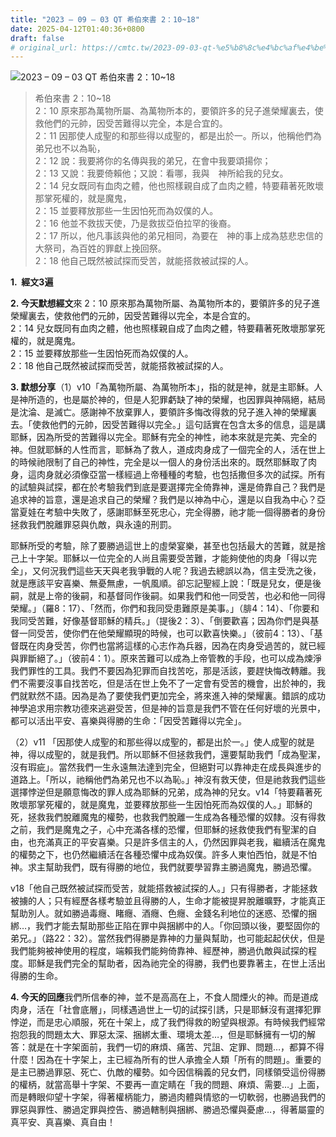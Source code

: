 ```yaml
---
title: "2023 – 09 – 03 QT 希伯來書 2：10~18"
date: 2025-04-12T01:40:36+0800
draft: false
# original_url: https://cmtc.tw/2023-09-03-qt-%e5%b8%8c%e4%bc%af%e4%be%86%e6%9b%b8-2%ef%bc%9a1018
---
```


![2023 – 09 – 03 QT  希伯來書 2：10~18](/images/qt.jpg  "2023 – 09 – 03 QT  希伯來書 2：10~18")

> 希伯來書 2：10~18  
> 2：10 原來那為萬物所屬、為萬物所本的，要領許多的兒子進榮耀裏去，使救他們的元帥，因受苦難得以完全，本是合宜的。  
> 2：11 因那使人成聖的和那些得以成聖的，都是出於一。所以，他稱他們為弟兄也不以為恥，  
> 2：12 說：我要將你的名傳與我的弟兄，在會中我要頌揚你；  
> 2：13 又說：我要倚賴他；又說：看哪，我與　神所給我的兒女。  
> 2：14 兒女既同有血肉之體，他也照樣親自成了血肉之體，特要藉著死敗壞那掌死權的，就是魔鬼，  
> 2：15 並要釋放那些一生因怕死而為奴僕的人。  
> 2：16 他並不救拔天使，乃是救拔亞伯拉罕的後裔。  
> 2：17 所以，他凡事該與他的弟兄相同，為要在　神的事上成為慈悲忠信的大祭司，為百姓的罪獻上挽回祭。  
> 2：18 他自己既然被試探而受苦，就能搭救被試探的人。

**1.  經文3遍**

**2. 今天默想經文**來 2：10 原來那為萬物所屬、為萬物所本的，要領許多的兒子進榮耀裏去，使救他們的元帥，因受苦難得以完全，本是合宜的。  
2：14 兒女既同有血肉之體，他也照樣親自成了血肉之體，特要藉著死敗壞那掌死權的，就是魔鬼。  
2：15 並要釋放那些一生因怕死而為奴僕的人。  
2：18 他自己既然被試探而受苦，就能搭救被試探的人。

**3. 默想分享**（1）v10「為萬物所屬、為萬物所本」，指的就是神，就是主耶穌。人是神所造的，也是屬於神的，但是人犯罪虧缺了神的榮耀，也因罪與神隔絕，結局是沈淪、是滅亡。感謝神不放棄罪人，要領許多悔改得救的兒子進入神的榮耀裏去。「使救他們的元帥，因受苦難得以完全。」這句話實在包含太多的信息，這是講耶穌，因為所受的苦難得以完全。耶穌有完全的神性，祂本來就是完美、完全的神。但就耶穌的人性而言，耶穌為了救人，道成肉身成了一個完全的人，活在世上的時候祂限制了自己的神性，完全是以一個人的身份活出來的。既然耶穌取了肉身，這肉身就必須像亞當一樣經過上帝種種的考驗，也包括撒但多次的試探。所有的試驗與試探，都在於考驗我們到底是要選擇完全倚靠神，還是倚靠自己？我們是追求神的旨意，還是追求自己的榮耀？我們是以神為中心，還是以自我為中心？亞當夏娃在考驗中失敗了，感謝耶穌至死忠心，完全得勝，祂才能一個得勝者的身份拯救我們脫離罪惡與仇敵，與永遠的刑罰。

耶穌所受的考驗，除了要勝過這世上的虛榮宴樂，甚至也包括最大的苦難，就是捨己上十字架。耶穌以一位完全的人尚且需要受苦難，才能夠使他的肉身「得以完全」，又何況我們這些天天與老我爭戰的人呢？我過去總誤以為，信主受洗之後，就是應該平安喜樂、無憂無慮，一帆風順。卻忘記聖經上說：「既是兒女，便是後嗣，就是上帝的後嗣，和基督同作後嗣。如果我們和他一同受苦，也必和他一同得榮耀。」（羅8：17）、「然而，你們和我同受患難原是美事。」（腓4：14）、「你要和我同受苦難，好像基督耶穌的精兵。」（提後2：3）、「倒要歡喜；因為你們是與基督一同受苦，使你們在他榮耀顯現的時候，也可以歡喜快樂。」（彼前4：13）、「基督既在肉身受苦，你們也當將這樣的心志作為兵器，因為在肉身受過苦的，就已經與罪斷絕了。」（彼前4：1）。原來苦難可以成為上帝管教的手段，也可以成為煉淨我們罪性的工具。我們不要因為犯罪而自找苦吃，那是活該，要趕快悔改轉離。我們不需要沒事自找苦吃，但是活在世上免不了一定會有受苦的機會，出於神的，我們就默然不語。因為是為了要使我們更加完全，將來進入神的榮耀裏。錯誤的成功神學追求用宗教功德來逃避受苦，但是神的旨意是我們不管在任何好壞的光景中，都可以活出平安、喜樂與得勝的生命：「因受苦難得以完全」。

（2）v11 「因那使人成聖的和那些得以成聖的，都是出於一。」使人成聖的就是神，得以成聖的，就是我們。所以耶穌不但拯救我們，還要幫助我們「成為聖潔，沒有瑕疵」。當然我們一生永遠無法達到完全，但絕對可以靠神走在成長與進步的道路上。「所以，祂稱他們為弟兄也不以為恥。」神沒有救天使，但是祂救我們這些選擇悖逆但是願意悔改的罪人成為耶穌的兄弟，成為神的兒女。v14「特要藉著死敗壞那掌死權的，就是魔鬼，並要釋放那些一生因怕死而為奴僕的人。」耶穌的死，拯救我們脫離魔鬼的權勢，也救我們脫離一生成為各種恐懼的奴隸。沒有得救之前，我們是魔鬼之子，心中充滿各樣的恐懼，但耶穌的拯救使我們有聖潔的自由，也充滿真正的平安喜樂。只是許多信主的人，仍然因罪與老我，繼續活在魔鬼的權勢之下，也仍然繼續活在各種恐懼中成為奴僕。許多人東怕西怕，就是不怕神。求主幫助我們，既有得勝的地位，我們就要學習靠主勝過魔鬼，勝過恐懼。

v18「他自己既然被試探而受苦，就能搭救被試探的人。」只有得勝者，才能拯救被擄的人；只有經歷各樣考驗並且得勝的人，生命才能被提昇脫離曠野，才能真正幫助別人。就如勝過毒癮、睹癮、酒癮、色癮、金錢名利地位的迷惑、恐懼的捆綁…，我們才能去幫助那些正陷在罪中與捆綁中的人。「你回頭以後，要堅固你的弟兄。」（路22：32）。當然我們得勝是靠神的力量與幫助，也可能起起伏伏，但是我們能夠被神使用的程度，端賴我們能夠倚靠神、經歷神，勝過仇敵與試探的程度。耶穌是我們完全的幫助者，因為祂完全的得勝，我們也要靠著主，在世上活出得勝的生命。

**4. 今天的回應**我們所信奉的神，並不是高高在上，不食人間煙火的神。而是道成肉身，活在「社會底層」，同樣遇過世上一切的試探引誘，只是耶穌沒有選擇犯罪悖逆，而是忠心順服，死在十架上，成了我們得救的盼望與根源。有時候我們經常抱怨我的問題太大、罪惡太深、捆綁太重、環境太差…，但是耶穌擁有一切的解答：就是在十字架面前，我們一切的麻煩、痛苦、咒詛、定罪、問題…，都算不得什麼！因為在十字架上，主已經為所有的世人承擔全人類「所有的問題」。重要的是主已勝過罪惡、死亡、仇敵的權勢。如今因信稱義的兒女們，同樣領受這份得勝的權柄，就當高舉十字架、不要再一直定睛在「我的問題、麻煩、需要…」上面，而是轉眼仰望十字架，得著權柄能力，勝過肉體與情慾的一切軟弱，也勝過我們的罪惡與罪性、勝過定罪與控告、勝過轄制與捆綁、勝過恐懼與憂慮…，得著屬靈的真平安、真喜樂、真自由！